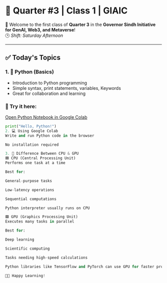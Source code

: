 # 📘 Quarter #3 | Class 1 | GIAIC

👋 Welcome to the first class of **Quarter 3** in the **Governor Sindh Initiative for GenAI, Web3, and Metaverse**!  
🕒 *Shift: Saturday Afternoon*

---

## ✅ Today's Topics

### 1. 🐍 Python (Basics)
- Introduction to Python programming
- Simple syntax, print statements, variables, Keywords
- Great for collaboration and learning
### 🔗 Try it here:
[Open Python Notebook in Google Colab](https://colab.research.google.com/drive/1dKleVAMpL3sCxELSSnv2ys1WizHRK25N?usp=sharing)

```python
print("Hello, Python!")
2. 💻 Using Google Colab
Write and run Python code in the browser

No installation required

3. 🧠 Difference Between CPU & GPU
🟦 CPU (Central Processing Unit)
Performs one task at a time

Best for:

General-purpose tasks

Low-latency operations

Sequential computations

Python interpreter usually runs on CPU

🟩 GPU (Graphics Processing Unit)
Executes many tasks in parallel

Best for:

Deep learning

Scientific computing

Tasks needing high-speed calculations

Python libraries like TensorFlow and PyTorch can use GPU for faster processing

👩‍💻 Happy Learning!
